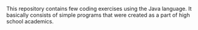 This repository contains few coding exercises using the Java language.
It basically consists of simple programs that were created as a part of high school academics.
